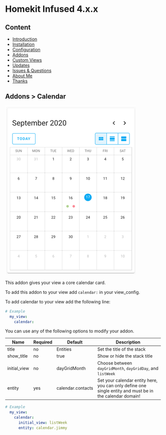 # Homekit Infused 4.x.x

## Content
- [Introduction](../index.md)
- [Installation](../installation.md)
- [Configuration](../configuration.md)
- [Addons](../addons.md)
- [Custom Views](../custom_views.md)
- [Updates](../updates.md)
- [Issues & Questions](../issues.md)
- [About Me](../about.md)
- [Thanks](../thanks.md)

## Addons > Calendar

![Homekit Infused](../images/core-calendar-card.png)

This addon gives your view a core calendar card.

To add this addon to your view add `calendar:` in your view_config.

To add calendar to your view add the following line:

```yaml
# Example
  my_view:
    calendar:
```

You can use any of the following options to modify your addon.

| Name | Required | Default | Description |
|----------------------------------|-------------|----------------------|-----------------------------------------------------------------------------------------------------------------------------------------------------------------------------------|
| title | no | Entities | Set the title of the stack |
| show_title | no | true | Show or hide the stack title |
| initial_view | no | dayGridMonth | Choose between `dayGridMonth`, `dayGridDay`, and `listWeek` |
| entity | yes | calendar.contacts | Set your calendar entity here, you can only define one single entity and must be in the calendar domain! |

```yaml
# Example
  my_view:
    calendar:
      initial_view: listWeek
      entity: calendar.jimmy
```              